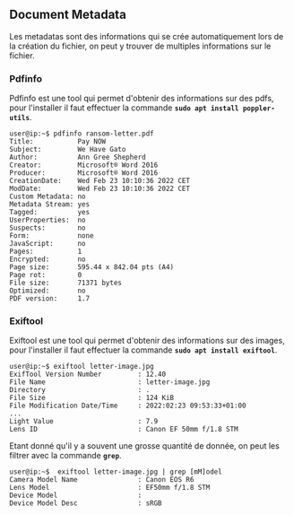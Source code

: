 
## __Document Metadata__

Les metadatas sont des informations qui se crée automatiquement lors de la création du fichier, on peut y trouver de multiples informations sur le fichier.

### Pdfinfo

Pdfinfo est une tool qui permet d'obtenir des informations sur des pdfs, pour l'installer il faut effectuer la commande **`sudo apt install poppler-utils`**.

```shell
user@ip:~$ pdfinfo ransom-letter.pdf
Title:           Pay NOW
Subject:         We Have Gato
Author:          Ann Gree Shepherd
Creator:         Microsoft® Word 2016
Producer:        Microsoft® Word 2016
CreationDate:    Wed Feb 23 10:10:36 2022 CET
ModDate:         Wed Feb 23 10:10:36 2022 CET
Custom Metadata: no
Metadata Stream: yes
Tagged:          yes
UserProperties:  no
Suspects:        no
Form:            none
JavaScript:      no
Pages:           1
Encrypted:       no
Page size:       595.44 x 842.04 pts (A4)
Page rot:        0
File size:       71371 bytes
Optimized:       no
PDF version:     1.7
```


### Exiftool

Exiftool est une tool qui permet d'obtenir des informations sur des images, pour l'installer il faut effectuer la commande **`sudo apt install exiftool`**.

```shell
user@ip:~$ exiftool letter-image.jpg
ExifTool Version Number         : 12.40
File Name                       : letter-image.jpg
Directory                       : .
File Size                       : 124 KiB
File Modification Date/Time     : 2022:02:23 09:53:33+01:00
...
Light Value                     : 7.9
Lens ID                         : Canon EF 50mm f/1.8 STM
```

Etant donné qu'il y a souvent une grosse quantité de donnée, on peut les filtrer avec la commande **`grep`**.

```shell
user@ip:~$  exiftool letter-image.jpg | grep [mM]odel
Camera Model Name               : Canon EOS R6
Lens Model                      : EF50mm f/1.8 STM
Device Model                    :
Device Model Desc               : sRGB
```